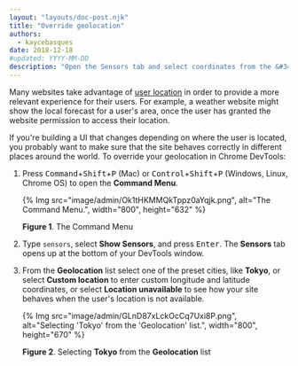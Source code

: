 ```yaml
---
layout: "layouts/doc-post.njk"
title: "Override geolocation"
authors:
  - kaycebasques
date: 2018-12-18
#updated: YYYY-MM-DD
description: "Open the Sensors tab and select coordinates from the &#34;Geolocation&#34; list."
---
```


Many websites take advantage of [user location][1] in order to provide a more relevant experience
for their users. For example, a weather website might show the local forecast for a user's area,
once the user has granted the website permission to access their location.

If you're building a UI that changes depending on where the user is located, you probably want to
make sure that the site behaves correctly in different places around the world. To override your
geolocation in Chrome DevTools:

1.  Press <kbd>Command</kbd>+<kbd>Shift</kbd>+<kbd>P</kbd> (Mac) or
    <kbd>Control</kbd>+<kbd>Shift</kbd>+<kbd>P</kbd> (Windows, Linux, Chrome OS) to open the
    **Command Menu**.

    {% Img src="image/admin/Ok1tHKMMQkTppz0aYqjk.png", alt="The Command Menu.", width="800", height="632" %}

    **Figure 1**. The Command Menu

2.  Type `sensors`, select **Show Sensors**, and press <kbd>Enter</kbd>. The **Sensors** tab opens
    up at the bottom of your DevTools window.
3.  From the **Geolocation** list select one of the preset cities, like **Tokyo**, or select
    **Custom location** to enter custom longitude and latitude coordinates, or select **Location
    unavailable** to see how your site behaves when the user's location is not available.

    {% Img src="image/admin/GLnD87xLckOcCq7Uxi8P.png", alt="Selecting 'Tokyo' from the 'Geolocation' list.", width="800", height="670" %}

    **Figure 2**. Selecting **Tokyo** from the **Geolocation** list

[1]: https://developers.google.com/web/fundamentals/native-hardware/user-location
